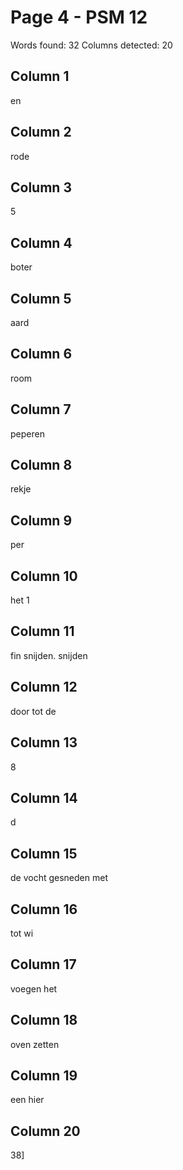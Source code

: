# Page 4 - PSM 12

Words found: 32
Columns detected: 20

## Column 1

en

## Column 2

rode

## Column 3

5

## Column 4

boter

## Column 5

aard

## Column 6

room

## Column 7

peperen

## Column 8

rekje

## Column 9

per

## Column 10

het 1

## Column 11

fin snijden. snijden

## Column 12

door tot de

## Column 13

8

## Column 14

d

## Column 15

de vocht gesneden met

## Column 16

tot wi

## Column 17

voegen het

## Column 18

oven zetten

## Column 19

een hier

## Column 20

38]
